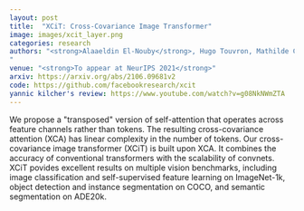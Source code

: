 ```yaml
---
layout: post
title:  "XCiT: Cross-Covariance Image Transformer"
image: images/xcit_layer.png
categories: research
authors: "<strong>Alaaeldin El-Nouby</strong>, Hugo Touvron, Mathilde Caron, Piotr Bojanowski, Matthijs Douze, Armand Joulin, Ivan Laptev, Natalia Neverova, Gabriel Synnaeve, Jakob Verbeek, Hervé Jegou
"
venue: "<strong>To appear at NeurIPS 2021</strong>"
arxiv: https://arxiv.org/abs/2106.09681v2
code: https://github.com/facebookresearch/xcit
yannic kilcher's review: https://www.youtube.com/watch?v=g08NkNWmZTA
---
```

We propose a "transposed" version of self-attention that operates across feature channels rather than tokens. The resulting cross-covariance attention
(XCA) has linear complexity in the number of tokens. Our cross-covariance image transformer (XCiT) is built upon XCA.
It combines the accuracy of conventional transformers with the scalability of convnets. XCiT povides excellent results on multiple vision benchmarks, including image classification and self-supervised feature learning on ImageNet-1k,
object detection and instance segmentation on COCO, and semantic segmentation on ADE20k.

